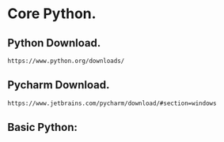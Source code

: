# Core Python.
## Python Download.

    https://www.python.org/downloads/
    
## Pycharm Download.
    https://www.jetbrains.com/pycharm/download/#section=windows

## Basic Python:
